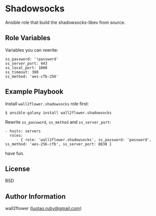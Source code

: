 Shadowsocks
=========

Ansible role that build the shadowsocks-libev from source.

Role Variables
--------------

Variables you can rewrite:

```
ss_password: '!password'
ss_server_port: 443
ss_local_port: 1080
ss_timeout: 300
ss_method: 'aes-cfb-256'
```


Example Playbook
----------------

Install `wall2flower.shadowsocks` role first:

```
$ ansible-galaxy install wall2flower.shadowsocks
```

Rewrite `ss_password`, `ss_method` and `ss_server_port`:

    - hosts: servers
      roles:
         - { role: 'wall2flower.shadowsocks', ss_password: 'password', ss_method: 'aes-256-cfb', ss_server_port: 8838 }

have fun.

License
-------

BSD

Author Information
------------------

wall2flower (luotao.ruby@gmail.com)

